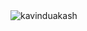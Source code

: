  <img src="https://www.angelfire.com/pa5/dbz7/gokukame2.gif" title="kaviunduakash" alt="kavinduakash" />
